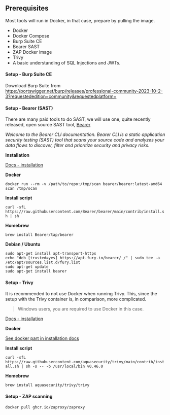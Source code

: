 ## Prerequisites

Most tools will run in Docker, in that case, prepare by pulling the image.

- Docker
- Docker Compose
- Burp Suite CE
- Bearer SAST
- ZAP Docker image
- Trivy
- A basic understanding of SQL Injections and JWTs.

#### Setup - Burp Suite CE

Download Burp Suite from https://portswigger.net/burp/releases/professional-community-2023-10-2-3?requestededition=community&requestedplatform=

#### Setup - Bearer (SAST)

There are many paid tools to do SAST, we will use one, quite recently released, open source SAST tool, [Bearer](https://docs.bearer.com/)

*Welcome to the Bearer CLI documentation. Bearer CLI is a static application security testing (SAST) tool that scans your source code and analyzes your data flows to discover, filter and prioritize security and privacy risks.*

**Installation**

[Docs - installation](https://docs.bearer.com/reference/installation/)

**Docker**

```docker run --rm -v /path/to/repo:/tmp/scan bearer/bearer:latest-amd64 scan /tmp/scan```

**Install script**

```curl -sfL https://raw.githubusercontent.com/Bearer/bearer/main/contrib/install.sh | sh```

**Homebrew**

```brew install Bearer/tap/bearer```

**Debian / Ubuntu**

```
sudo apt-get install apt-transport-https
echo "deb [trusted=yes] https://apt.fury.io/bearer/ /" | sudo tee -a /etc/apt/sources.list.d/fury.list
sudo apt-get update
sudo apt-get install bearer
```

#### Setup - Trivy

It is recommended to not use Docker when running Trivy. This, since the setup with the Trivy container is, in comparison, more complicated.

> Windows users, you are required to use Docker in this case.

[Docs - installation](https://aquasecurity.github.io/trivy/v0.46/getting-started/installation/)

**Docker**

[See docker part in installation docs](https://aquasecurity.github.io/trivy/v0.46/getting-started/installation/)

**Install script**

```curl -sfL https://raw.githubusercontent.com/aquasecurity/trivy/main/contrib/install.sh | sh -s -- -b /usr/local/bin v0.46.0```

**Homebrew**

```brew install aquasecurity/trivy/trivy```

#### Setup - ZAP scanning

```docker pull ghcr.io/zaproxy/zaproxy```
